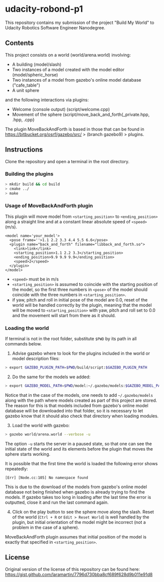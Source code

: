 # udacity-robond-p1

This repository contains my submission of the project "Build My World" to
Udacity Robotics Software Engineer Nanodegree.

## Contents

This project consists on a world (world/arena.world) involving:
 - A building (model/slash)
 - Two instances of a model created with the model editor (model/spheric_horse)
 - Two instances of a model from gazebo's online model database ("cafe_table")
 - A unit sphere

and the following interactions via plugins:
 - Welcome (console output) (script/welcome.cpp)
 - Movement of the sphere (script/move_back_and_forth{_private.hpp, .hpp, .cpp}

The plugin MoveBackAndForth is based in those that can be found in https://bitbucket.org/osrf/gazebo/src/ > (branch gazebo9) > plugins.
## Instructions

Clone the repository and open a terminal in the root directory.

### Building the plugins

```sh
> mkdir build && cd build
> cmake ../
> make
```
### Usage of MoveBackAndForth plugin
This plugin will move model from `<starting_position>` to `<ending_position>` along a straight line and at a constant linear absolute speed of `<speed>` (m/s).

```
<model name='your_model'>
  <pose frame=''>1.1 2.2 3.3 4.4 5.5 6.6</pose>
  <plugin name="back_and_forth" filename="libback_and_forth.so">
    <link>link</link>
    <starting_position>1.1 2.2 3.3</starting_position>
    <ending_position>9.9 9.9 9.9</ending_position>
    <speed>2</speed>
  </plugin>
</model>
```
- `<speed>` must be in m/s
- `<starting_position>` is assumed to coincide with the starting position of the model, so the first three numbers in `<pose>` of the model should coincide with the three numbers in `<starting_position>`.
- if yaw, pitch and roll in initial pose of the model are 0.0, reset of the world will be handled correctly by the plugin, meaning that the model will be moved to `<starting_position>` with yaw, pitch and roll set to 0.0 and the movement will start from there as it should.

### Loading the world

If terminal is not in the root folder, substitute `$PWD` by its path in all commands below.

1. Advise gazebo where to look for the plugins included in the world or model description files:
```sh
> export GAZEBO_PLUGIN_PATH=$PWD/build/script:$GAZEBO_PLUGIN_PATH
```

2. Do the same for the models we added:
```sh
> export GAZEBO_MODEL_PATH=$PWD/model:~/.gazebo/models:$GAZEBO_MODEL_PATH
```
Notice that in the case of the models, one needs to add `~/.gazebo/models` along with the path where models created as part of this project are stored. The reason for this is that models included from gazebo's online model database will be downloaded into that folder, so it is necessary to let gazebo know that it should also check that directory when loading modules.

3. Load the world with gazebo:
```sh
> gazebo world/arena.world --verbose -u
```
The option `-u` starts the server in a paused state, so that one can see the initial state of the world and its elements before the plugin that moves the sphere starts working.

It is possible that the first time the world is loaded the following error shows repeatedly:
```
[Err] [Node.cc:105] No namespace found
```
This is due to the download of the models from gazebo's online model database not being finished when gazebo is already trying to find the models. If gazebo takes too long in loading after the last time the error is outputted, close it and run the last command again.

4. Click on the play button to see the sphere move along the slash.
Reset of the world (`Ctrl + R` or `Edit > Reset World`) is well handled by the plugin, but initial orientation of the model might be incorrect (not a problem in the case of a sphere).

MoveBackAndForth plugin assumes that initial position of the model is exactly that specified in `<starting_position>`.

## License
Original version of the license of this repository can be found here:
https://gist.github.com/laramartin/7796d730bba8cf689f628d9b011e91d8
